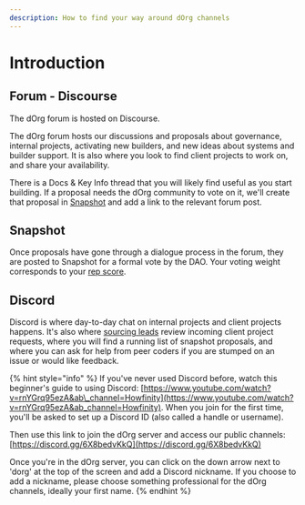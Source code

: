 ```yaml
---
description: How to find your way around dOrg channels
---
```


# Introduction

## Forum - Discourse

The dOrg forum is hosted on Discourse.

The dOrg forum hosts our discussions and proposals about governance, internal projects, activating new builders, and new ideas about systems and builder support. It is also where you look to find client projects to work on, and share your availability. 

There is a Docs & Key Info thread that you will likely find useful as you start building. If a proposal needs the dOrg community to vote on it, we'll create that proposal in [Snapshot](https://snapshot.org/#/dorg.eth) and add a link to the relevant forum post.

## Snapshot

Once proposals have gone through a dialogue process in the forum, they are posted to Snapshot for a formal vote by the DAO. Your voting weight corresponds to your [rep score](https://docs.dorg.tech/governance/rep-and-tokens). 

## Discord

Discord is where day-to-day chat on internal projects and client projects happens. It's also where [sourcing leads](https://docs.dorg.tech/workflows/sourcing) review incoming client project requests, where you will find a running list of snapshot proposals, and where you can ask for help from peer coders if you are stumped on an issue or would like feedback.

{% hint style="info" %}
If you've never used Discord before, watch this beginner's guide to using Discord: [https://www.youtube.com/watch?v=rnYGrq95ezA&ab\_channel=Howfinity](https://www.youtube.com/watch?v=rnYGrq95ezA&ab_channel=Howfinity). When you join for the first time, you'll be asked to set up a Discord ID \(also called a handle or username\).

Then use this link to join the dOrg server and access our public channels: [https://discord.gg/6X8bedvKkQ](https://discord.gg/6X8bedvKkQ)

Once you're in the dOrg server, you can click on the down arrow next to 'dorg' at the top of the screen and add a Discord nickname. If you choose to add a nickname, please choose something professional for the dOrg channels, ideally your first name.
{% endhint %}

 

